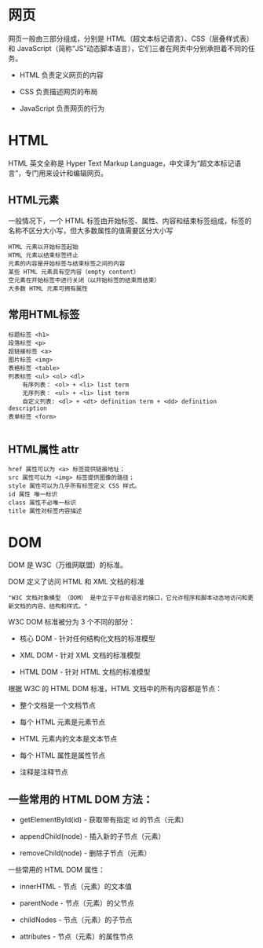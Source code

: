 # 网页

网页一般由三部分组成，分别是 HTML（超文本标记语言）、CSS（层叠样式表）和 JavaScript（简称“JS”动态脚本语言），它们三者在网页中分别承担着不同的任务。

- HTML 负责定义网页的内容  

- CSS 负责描述网页的布局  

- JavaScript 负责网页的行为  


# HTML

HTML 英文全称是 Hyper Text Markup Language，中文译为“超文本标记语言”，专门用来设计和编辑网页。

## HTML元素

一般情况下，一个 HTML 标签由开始标签、属性、内容和结束标签组成，标签的名称不区分大小写，但大多数属性的值需要区分大小写  

	HTML 元素以开始标签起始  
	HTML 元素以结束标签终止  
	元素的内容是开始标签与结束标签之间的内容   
	某些 HTML 元素具有空内容（empty content）  
	空元素在开始标签中进行关闭（以开始标签的结束而结束）  
	大多数 HTML 元素可拥有属性  

## 常用HTML标签  
```
标题标签 <h1>  
段落标签 <p>  
超链接标签 <a>  
图片标签 <img>  
表格标签 <table>  
列表标签 <ul> <ol> <dl>
	有序列表： <ol> + <li> list term  
	无序列表： <ul> + <li> list term
	自定义列表: <dl> + <dt> definition term + <dd> definition description  
表单标签 <form>  


```

## HTML属性 attr  

```
href 属性可以为 <a> 标签提供链接地址；  
src 属性可以为 <img> 标签提供图像的路径；  
style 属性可以为几乎所有标签定义 CSS 样式。  
id 属性 唯一标识   
class 属性不必唯一标识  
title 属性对标签内容描述  

```



# DOM

DOM 是 W3C（万维网联盟）的标准。

DOM 定义了访问 HTML 和 XML 文档的标准  

	"W3C 文档对象模型 （DOM） 是中立于平台和语言的接口，它允许程序和脚本动态地访问和更新文档的内容、结构和样式。"

W3C DOM 标准被分为 3 个不同的部分：

- 核心 DOM - 针对任何结构化文档的标准模型  

- XML DOM - 针对 XML 文档的标准模型  

- HTML DOM - 针对 HTML 文档的标准模型  


根据 W3C 的 HTML DOM 标准，HTML 文档中的所有内容都是节点：

- 整个文档是一个文档节点  

- 每个 HTML 元素是元素节点  

- HTML 元素内的文本是文本节点  

- 每个 HTML 属性是属性节点  

- 注释是注释节点  

## 一些常用的 HTML DOM 方法：

- getElementById(id) - 获取带有指定 id 的节点（元素） 

- appendChild(node) - 插入新的子节点（元素） 

- removeChild(node) - 删除子节点（元素） 

一些常用的 HTML DOM 属性：

- innerHTML - 节点（元素）的文本值 

- parentNode - 节点（元素）的父节点  

- childNodes - 节点（元素）的子节点  

- attributes - 节点（元素）的属性节点  








